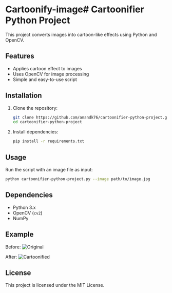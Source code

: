 # Cartoonify-image# Cartoonifier Python Project

This project converts images into cartoon-like effects using Python and OpenCV.

## Features
- Applies cartoon effect to images
- Uses OpenCV for image processing
- Simple and easy-to-use script

## Installation
1. Clone the repository:
   ```sh
   git clone https://github.com/anandk76/cartoonifier-python-project.git
   cd cartoonifier-python-project
   ```
2. Install dependencies:
   ```sh
   pip install -r requirements.txt
   ```

## Usage
Run the script with an image file as input:
```sh
python cartoonifier-python-project.py --image path/to/image.jpg
```

## Dependencies
- Python 3.x
- OpenCV (`cv2`)
- NumPy

## Example
Before:
![Original](https://github.com/user-attachments/assets/a4b22549-56c5-40f2-8152-73a08bfafc19)

After:
![Cartoonified](https://github.com/user-attachments/assets/357eafbf-36e6-4395-880e-d5e199aacf67)

## License
This project is licensed under the MIT License.

